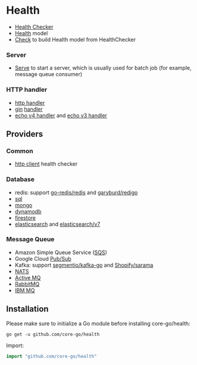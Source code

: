 # Health
- [Health Checker](https://github.com/core-go/health/blob/main/health_checker.go)
- [Health](https://github.com/core-go/health/blob/main/health.go) model
- [Check](https://github.com/core-go/health/blob/main/check.go) to build Health model from HealthChecker

### Server
- [Serve](https://github.com/core-go/health/blob/main/server/serve.go) to start a server, which is usually used for batch job (for example, message queue consumer)

### HTTP handler
- [http handler](https://github.com/core-go/health/blob/main/health_handler.go)
- [gin](https://github.com/gin-gonic/gin) [handler](https://github.com/core-go/health/blob/main/gin/health_handler.go)
- [echo v4 handler](https://github.com/core-go/health/blob/main/echo/health_handler.go) and [echo v3 handler](https://github.com/core-go/health/blob/main/echo_v3/health_handler.go)

## Providers
### Common
- [http client](https://github.com/core-go/health/blob/main/http/health_checker.go) health checker

### Database  
- redis: support [go-redis/redis](https://github.com/core-go/health/blob/main/redis/health_checker.go) and [garyburd/redigo](https://github.com/core-go/health/blob/main/redigo/health_checker.go)
- [sql](https://github.com/core-go/health/blob/main/sql/health_checker.go)
- [mongo](https://github.com/core-go/health/blob/main/mongo/health_checker.go)
- [dynamodb](https://github.com/core-go/health/blob/main/dynamodb/health_checker.go)
- [firestore](https://github.com/core-go/health/blob/main/firestore/health_checker.go)
- [elasticsearch](https://github.com/core-go/health/blob/main/elasticsearch/health_checker.go) and [elasticsearch/v7](https://github.com/core-go/health/blob/main/elasticsearch/v7/health_checker.go)

### Message Queue
- Amazon Simple Queue Service ([SQS](https://github.com/core-go/health/blob/main/sqs/health_checker.go))
- Google Cloud [Pub/Sub](https://github.com/core-go/health/blob/main/pubsub/health_checker.go)
- Kafka: support [segmentio/kafka-go](https://github.com/core-go/health/blob/main/kafka/health_checker.go) and [Shopify/sarama](https://github.com/core-go/health/blob/main/sarama/health_checker.go)
- [NATS](https://github.com/core-go/health/blob/main/nats/health_checker.go)
- [Active MQ](https://github.com/core-go/health/blob/main/amq/health_checker.go)
- [RabbitMQ](https://github.com/core-go/health/blob/main/rabbitmq/health_checker.go)
- [IBM MQ](https://github.com/core-go/health/blob/main/ibm-mq/health_checker.go)

## Installation
Please make sure to initialize a Go module before installing core-go/health:

```shell
go get -u github.com/core-go/health
```

Import:
```go
import "github.com/core-go/health"
```
